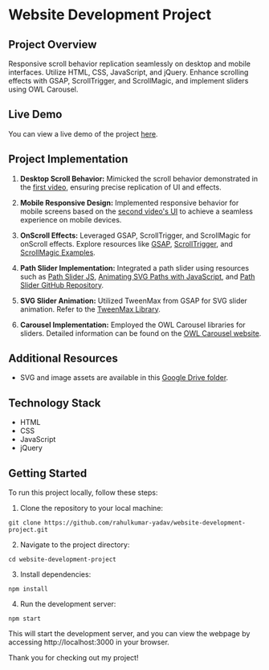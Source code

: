 # Website Development Project

## Project Overview

Responsive scroll behavior replication seamlessly on desktop and mobile interfaces. Utilize HTML, CSS, JavaScript, and jQuery. Enhance scrolling effects with GSAP, ScrollTrigger, and ScrollMagic, and implement sliders using OWL Carousel.

## Live Demo

You can view a live demo of the project [here]().

## Project Implementation

1. **Desktop Scroll Behavior:** Mimicked the scroll behavior demonstrated in the [first video](https://drive.google.com/file/d/1wJRYx5M0ZGrIOFzHlas-GHLOwxFr_Wq5/view?usp=sharing), ensuring precise replication of UI and effects.

2. **Mobile Responsive Design:** Implemented responsive behavior for mobile screens based on the [second video's UI](https://drive.google.com/file/d/1OZVhnkSiqYy1beWHqQ6WWnYjMfEGBpMD/view?usp=sharing) to achieve a seamless experience on mobile devices.

3. **OnScroll Effects:** Leveraged GSAP, ScrollTrigger, and ScrollMagic for onScroll effects. Explore resources like [GSAP](https://greensock.com/gsap/), [ScrollTrigger](https://greensock.com/scrolltrigger/), and [ScrollMagic Examples](https://scrollmagic.io/examples/index.html).

4. **Path Slider Implementation:** Integrated a path slider using resources such as [Path Slider JS](https://www.cssscript.com/fancy-svg-path-slider-path-slider-js/), [Animating SVG Paths with JavaScript](https://scotch.io/tutorials/animating-more-elements-along-svg-paths-with-javascript-part-2909), and [Path Slider GitHub Repository](https://github.com/lmgonzalves/path-slider).

5. **SVG Slider Animation:** Utilized TweenMax from GSAP for SVG slider animation. Refer to the [TweenMax Library](https://cdnjs.com/libraries/gsap/2.1.3).

6. **Carousel Implementation:** Employed the OWL Carousel libraries for sliders. Detailed information can be found on the [OWL Carousel website](https://owlcarousel2.github.io/OwlCarousel2/).

## Additional Resources

- SVG and image assets are available in this [Google Drive folder](https://drive.google.com/drive/folders/1YqbQJhDS0Voiaq-Ii-Dr6A7l7eRMchBb?usp=sharing).

## Technology Stack

- HTML
- CSS
- JavaScript
- jQuery

## Getting Started

To run this project locally, follow these steps:

1. Clone the repository to your local machine:

```
git clone https://github.com/rahulkumar-yadav/website-development-project.git
```

2. Navigate to the project directory:

```
cd website-development-project
```

3. Install dependencies:

```
npm install
```

4. Run the development server:

```
npm start
```

This will start the development server, and you can view the webpage by accessing http://localhost:3000 in your browser.

Thank you for checking out my project!
